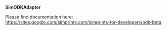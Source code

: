 <b>SimODKAdapter</b>

Please find documentation here: https://sites.google.com/simprints.com/simprints-for-developers/odk-beta
